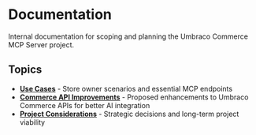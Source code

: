 # Documentation

Internal documentation for scoping and planning the Umbraco Commerce MCP Server project.

## Topics

- **[Use Cases](docs/use-cases.md)** - Store owner scenarios and essential MCP endpoints
- **[Commerce API Improvements](docs/commerce-api-improvements.md)** - Proposed enhancements to Umbraco Commerce APIs for better AI integration
- **[Project Considerations](docs/project-considerations.md)** - Strategic decisions and long-term project viability